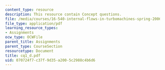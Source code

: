 ```yaml
---
content_type: resource
description: This resource contain Concept questions.
file: /media/courses/16-540-internal-flows-in-turbomachines-spring-2006/070724f7c37f9d35a2005c2988c4b6d6_cq1_d.pdf
file_type: application/pdf
learning_resource_types:
- Assignments
ocw_type: OCWFile
parent_title: Assignments
parent_type: CourseSection
resourcetype: Document
title: cq1_d.pdf
uid: 070724f7-c37f-9d35-a200-5c2988c4b6d6
---
```

